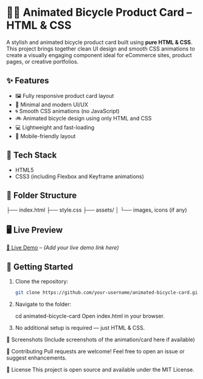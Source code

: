 # 🚴‍♂️ Animated Bicycle Product Card – HTML & CSS

A stylish and animated bicycle product card built using **pure HTML & CSS**. This project brings together clean UI design and smooth CSS animations to create a visually engaging component ideal for eCommerce sites, product pages, or creative portfolios.

## ✨ Features

- 🖼️ Fully responsive product card layout  
- 🎨 Minimal and modern UI/UX  
- 🌀 Smooth CSS animations (no JavaScript)  
- 🚲 Animated bicycle design using only HTML and CSS  
- 💻 Lightweight and fast-loading  
- 📱 Mobile-friendly layout

## 🔧 Tech Stack

- HTML5
- CSS3 (including Flexbox and Keyframe animations)

## 📂 Folder Structure

├── index.html
├── style.css
├── assets/
│ └── images, icons (if any)


## 🖥️ Live Preview

[🔗 Live Demo](#) – *(Add your live demo link here)*

## 🚀 Getting Started

1. Clone the repository:
   ```bash
   git clone https://github.com/your-username/animated-bicycle-card.git

2. Navigate to the folder:

   cd animated-bicycle-card
   Open index.html in your browser.

3. No additional setup is required — just HTML & CSS.

📸 Screenshots
(Include screenshots of the animation/card here if available)

🤝 Contributing
Pull requests are welcome! Feel free to open an issue or suggest enhancements.

📄 License
This project is open source and available under the MIT License.
